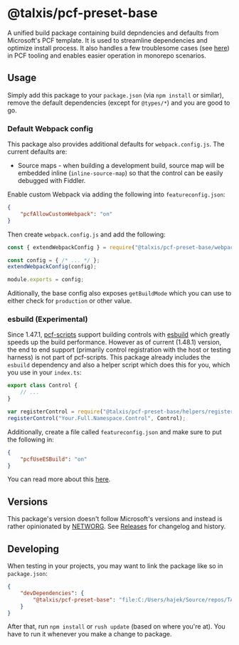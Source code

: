 # @talxis/pcf-preset-base

A unified build package containing build depndencies and defaults from Microsoft's PCF template. It is used to streamline dependencies and optimize install process. It also handles a few troublesome cases (see [here](scripts/fix-pcfscripts.js)) in PCF tooling and enables easier operation in monorepo scenarios.

## Usage

Simply add this package to your `package.json` (via `npm install` or similar), remove the default dependencies (except for `@types/*`) and you are good to go.

### Default Webpack config

This package also provides additional defaults for `webpack.config.js`. The current defaults are:
* Source maps - when building a development build, source map will be embedded inline (`inline-source-map`) so that the control can be easily debugged with Fiddler.

Enable custom Webpack via adding the following into `featureconfig.json`:

```json
{
    "pcfAllowCustomWebpack": "on"
}
```
Then create `webpack.config.js` and add the following:

```javascript
const { extendWebpackConfig } = require("@talxis/pcf-preset-base/webpack.config.base.js");

const config = { /* ... */ };
extendWebpackConfig(config);

module.exports = config;
```

Aditionally, the base config also exposes `getBuildMode` which you can use to either check for `production` or other value.

### esbuild (Experimental)

Since 1.47.1, [pcf-scripts](https://www.npmjs.com/package/pcf-scripts) support building controls with [esbuild](https://esbuild.github.io/) which greatly speeds up the build performance. However as of current (1.48.1) version, the end to end support (primarily control registration with the host or testing harness) is not part of pcf-scripts. This package already includes the `esbuild` dependency and also a helper script which does this for you, which you use in your `index.ts`:

```typescript
export class Control {
    // ...
}

var registerControl = require("@talxis/pcf-preset-base/helpers/registerControl");
registerControl("Your.Full.Namespace.Control", Control);
```

Additionally, create a file called `featureconfig.json` and make sure to put the following in:

```json
{
    "pcfUseESBuild": "on"
}
```

You can read more about this [here](https://hajekj.net/2025/10/05/speeding-up-pcf-build-with-esbuild/).

## Versions

This package's version doesn't follow Microsoft's versions and instead is rather opinionated by [NETWORG](https://www.networg.com). See [Releases](https://github.com/TALXIS/tools-pcf/releases) for changelog and history.

## Developing

When testing in your projects, you may want to link the package like so in `package.json`:

```json
{
    "devDependencies": {
        "@talxis/pcf-preset-base": "file:C:/Users/hajek/Source/repos/TALXIS/tools-pcf/src/pcf-preset-base"
    }
}
```

After that, run `npm install` or `rush update` (based on where you're at). You have to run it whenever you make a change to package.